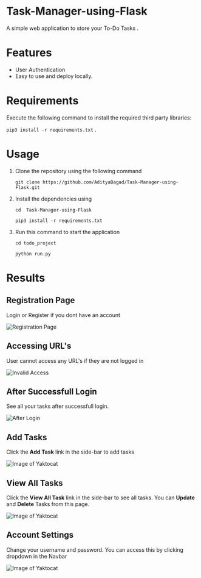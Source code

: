 # Task-Manager-using-Flask

A simple web application to store your To-Do Tasks .

# Features

- User Authentication
- Easy to use and deploy locally.

# Requirements

Execute the following command to install the required third party libraries:

```pip3 install -r requirements.txt```
.
# Usage

1. Clone the repository using the following command
    
    ```git clone https://github.com/AdityaBagad/Task-Manager-using-Flask.git```

2. Install the dependencies using

    ```cd  Task-Manager-using-Flask```
    
    ```pip3 install -r requirements.txt```

3. Run this command to start the application

    ```cd todo_project```

    ```python run.py```

# Results

## Registration Page
Login or Register if you dont have an account

![Registration Page](output/register.jpg)

## Accessing URL's 
User cannot access any URL's if they are not logged in

![Invalid Access](output/invalid-access.jpg)

## After Successfull Login
See all your tasks after successfull login.

![After Login](output/after-login.jpg)

## Add Tasks
Click the **Add Task** link in the side-bar to add tasks

![Image of Yaktocat](output/add-task.jpg)

## View All Tasks
Click the **View All Task** link in the side-bar to see all tasks. You can **Update** and **Delete** Tasks from this page.

![Image of Yaktocat](output/all-tasks.jpg)

## Account Settings
Change your username and password. You can access this by clicking dropdown in the Navbar

![Image of Yaktocat](output/account-settings.jpg)

